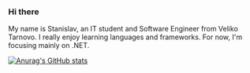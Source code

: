 ### Hi there

  My name is Stanislav, an IT student and Software Engineer from Veliko Tarnovo.  I really enjoy learning languages and frameworks. For now, I'm focusing mainly on .NET.
  
 [![Anurag's GitHub stats](https://github-readme-stats.vercel.app/api?username=S.Stanchev)](https://github.com/anuraghazra/github-readme-stats)
